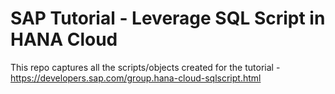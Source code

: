 # SAP Tutorial - Leverage SQL Script in HANA Cloud

This repo captures all the scripts/objects created for the tutorial - https://developers.sap.com/group.hana-cloud-sqlscript.html 